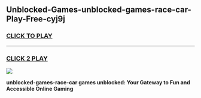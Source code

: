 
## Unblocked-Games-unblocked-games-race-car-Play-Free-cyj9j
<h3>
<a href="https://premium76.site?title=unblocked-games-race-car&ref=23A">CLICK TO PLAY</a></h3>
<hr>

<h3>
<a href="https://premium76.site?title=unblocked-games-race-car&ref=23A">CLICK 2 PLAY</a>
  
</h3>

<a href="https://premium76.site?title=unblocked-games-race-car&ref=23A"><img src="https://clearcache.store/games.png"></a>


**unblocked-games-race-car games unblocked: Your Gateway to Fun and Accessible Online Gaming**
